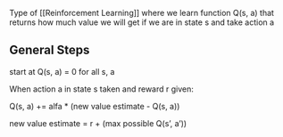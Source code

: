 Type of [[Reinforcement Learning]] where we learn function Q(s, a) that returns how much value we will get if we are in state s and take action a

## General Steps
start at Q(s, a) = 0 for all s, a

When action a in state s taken and reward r given:

Q(s, a) += alfa * (new value estimate - Q(s, a))

new value estimate = r + (max possible Q(s’, a’))
